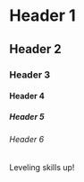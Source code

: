 # Header 1
## Header 2
### Header 3
#### Header 4
##### Header 5
###### Header 6













Leveling skills up!
